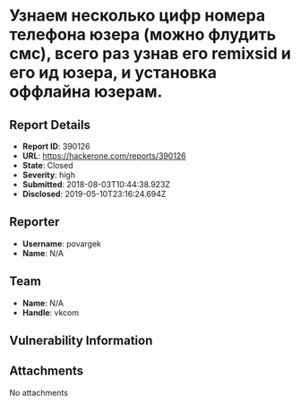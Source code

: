 # Узнаем несколько цифр номера телефона юзера (можно флудить смс), всего раз узнав его remixsid и его ид юзера, и установка оффлайна юзерам.

## Report Details
- **Report ID**: 390126
- **URL**: https://hackerone.com/reports/390126
- **State**: Closed
- **Severity**: high
- **Submitted**: 2018-08-03T10:44:38.923Z
- **Disclosed**: 2019-05-10T23:16:24.694Z

## Reporter
- **Username**: povargek
- **Name**: N/A

## Team
- **Name**: N/A
- **Handle**: vkcom

## Vulnerability Information


## Attachments
No attachments
